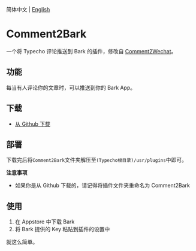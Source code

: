 简体中文 | [English](https://github.com/JDYuuki/Comment2Bark/blob/main/docs/README_EN.md)
# Comment2Bark
一个将 Typecho 评论推送到 Bark 的插件，修改自 [Comment2Wechat](https://github.com/Tsuk1ko/Comment2Wechat)。
 
## 功能
每当有人评论你的文章时，可以推送到你的 Bark App。    

 
## 下载
- [从 Github 下载](https://github.com/JDYuuki/Commont2Bark/archive/refs/heads/main.zip "从 Github 下载")
 
## 部署
下载完后将`Comment2Bark`文件夹解压至`(Typecho根目录)/usr/plugins`中即可。    
 
**注意事项**
- 如果你是从 Github 下载的，请记得将插件文件夹重命名为 Comment2Bark
 
## 使用
1. 在 Appstore 中下载 Bark  
2. 将 Bark 提供的 Key 粘贴到插件的设置中  

 
就这么简单。
